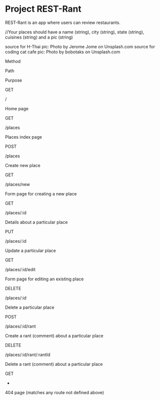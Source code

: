 # Project REST-Rant

REST-Rant is an app where users can review restaurants.

//Your places should have a name (string), city (string), state (string), cuisines (string) and a pic (string)

source for H-Thai pic: Photo by Jerome Jome on Unsplash.com
source for coding cat cafe pic: Photo by bobotaks on Unsplash.com


Method

Path

Purpose

GET

/

Home page

GET

/places

Places index page

POST

/places

Create new place

GET

/places/new

Form page for creating a new place

GET

/places/:id

Details about a particular place

PUT

/places/:id

Update a particular place

GET

/places/:id/edit

Form page for editing an existing place

DELETE

/places/:id

Delete a particular place

POST

/places/:id/rant

Create a rant (comment) about a particular place

DELETE

/places/:id/rant/:rantId

Delete a rant (comment) about a particular place

GET

*

404 page (matches any route not defined above)

